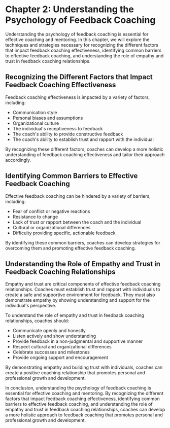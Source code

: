 Chapter 2: Understanding the Psychology of Feedback Coaching
============================================================

Understanding the psychology of feedback coaching is essential for effective coaching and mentoring. In this chapter, we will explore the techniques and strategies necessary for recognizing the different factors that impact feedback coaching effectiveness, identifying common barriers to effective feedback coaching, and understanding the role of empathy and trust in feedback coaching relationships.

Recognizing the Different Factors that Impact Feedback Coaching Effectiveness
-----------------------------------------------------------------------------

Feedback coaching effectiveness is impacted by a variety of factors, including:

* Communication style
* Personal biases and assumptions
* Organizational culture
* The individual's receptiveness to feedback
* The coach's ability to provide constructive feedback
* The coach's ability to establish trust and rapport with the individual

By recognizing these different factors, coaches can develop a more holistic understanding of feedback coaching effectiveness and tailor their approach accordingly.

Identifying Common Barriers to Effective Feedback Coaching
----------------------------------------------------------

Effective feedback coaching can be hindered by a variety of barriers, including:

* Fear of conflict or negative reactions
* Resistance to change
* Lack of trust or rapport between the coach and the individual
* Cultural or organizational differences
* Difficulty providing specific, actionable feedback

By identifying these common barriers, coaches can develop strategies for overcoming them and promoting effective feedback coaching.

Understanding the Role of Empathy and Trust in Feedback Coaching Relationships
------------------------------------------------------------------------------

Empathy and trust are critical components of effective feedback coaching relationships. Coaches must establish trust and rapport with individuals to create a safe and supportive environment for feedback. They must also demonstrate empathy by showing understanding and support for the individual's perspective.

To understand the role of empathy and trust in feedback coaching relationships, coaches should:

* Communicate openly and honestly
* Listen actively and show understanding
* Provide feedback in a non-judgmental and supportive manner
* Respect cultural and organizational differences
* Celebrate successes and milestones
* Provide ongoing support and encouragement

By demonstrating empathy and building trust with individuals, coaches can create a positive coaching relationship that promotes personal and professional growth and development.

In conclusion, understanding the psychology of feedback coaching is essential for effective coaching and mentoring. By recognizing the different factors that impact feedback coaching effectiveness, identifying common barriers to effective feedback coaching, and understanding the role of empathy and trust in feedback coaching relationships, coaches can develop a more holistic approach to feedback coaching that promotes personal and professional growth and development.
